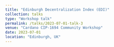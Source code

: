 ```yaml
---
title: "Edinburgh Decentralization Index (EDI)"
collection: talks
type: "Workshop talk"
permalink: /talks/2023-07-01-talk-3
venue: "Cardano CIP-1694 Community Workshop"
date: 2023-07-01
location: "Edinburgh, UK"
---
```


